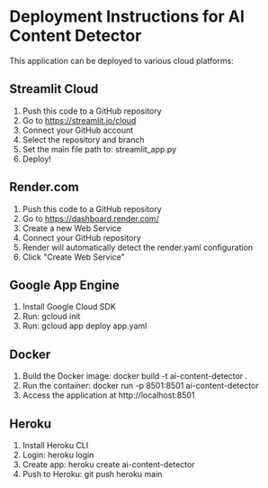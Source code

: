 # Deployment Instructions for AI Content Detector

This application can be deployed to various cloud platforms:

## Streamlit Cloud
1. Push this code to a GitHub repository
2. Go to https://streamlit.io/cloud
3. Connect your GitHub account
4. Select the repository and branch
5. Set the main file path to: streamlit_app.py
6. Deploy!

## Render.com
1. Push this code to a GitHub repository
2. Go to https://dashboard.render.com/
3. Create a new Web Service
4. Connect your GitHub repository
5. Render will automatically detect the render.yaml configuration
6. Click "Create Web Service"

## Google App Engine
1. Install Google Cloud SDK
2. Run: gcloud init
3. Run: gcloud app deploy app.yaml

## Docker
1. Build the Docker image:
   docker build -t ai-content-detector .
2. Run the container:
   docker run -p 8501:8501 ai-content-detector
3. Access the application at http://localhost:8501

## Heroku
1. Install Heroku CLI
2. Login: heroku login
3. Create app: heroku create ai-content-detector
4. Push to Heroku: git push heroku main
